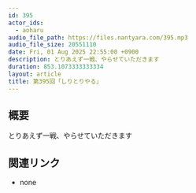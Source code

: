 ```yaml
---
id: 395
actor_ids:
  - aoharu
audio_file_path: https://files.nantyara.com/395.mp3
audio_file_size: 20551110
date: Fri, 01 Aug 2025 22:55:00 +0900
description: とりあえず一戦、やらせていただきます
duration: 853.1073333333334
layout: article
title: 第395回「しりとりやる」
---
```

## 概要

とりあえず一戦、やらせていただきます

## 関連リンク

* none
